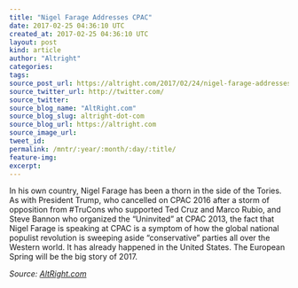 ```yaml
---
title: "Nigel Farage Addresses CPAC"
date: 2017-02-25 04:36:10 UTC
created_at: 2017-02-25 04:36:10 UTC
layout: post
kind: article
author: "Altright"
categories: 
tags: 
source_post_url: https://altright.com/2017/02/24/nigel-farage-addresses-cpac/
source_twitter_url: http://twitter.com/
source_twitter: 
source_blog_name: "AltRight.com"
source_blog_slug: altright-dot-com
source_blog_url: https://altright.com
source_image_url: 
tweet_id:
permalink: /mntr/:year/:month/:day/:title/
feature-img: 
excerpt:
---
```

In his own country, Nigel Farage has been a thorn in the side of the Tories. As with President Trump, who cancelled on CPAC 2016 after a storm of opposition from #TruCons who supported Ted Cruz and Marco Rubio, and Steve Bannon who organized the “Uninvited” at CPAC 2013, the fact that Nigel Farage is speaking at CPAC is a symptom of how the global national populist revolution is sweeping aside “conservative” parties all over the Western world. It has already happened in the United States. The European Spring will be the big story of 2017.<div class="">
    <i>Source: <a href="https://altright.com">AltRight.com</a></i>
</div>
